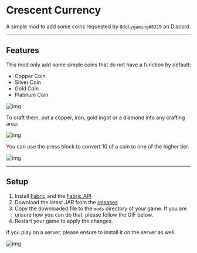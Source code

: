 # Crescent Currency
A simple mod to add some coins requested by `Oddlygaming#8319` on Discord.

---

## Features
This mod only add some simple coins that do not have a function by default:

- Copper Coin
- Silver Coin
- Gold Coin
- Platinum Coin

![img](https://i.geri.dev/xoZ6Jf.png)

To craft them, put a copper, iron, gold ingot or a diamond into any crafting area:

![img](https://i.geri.dev/3BXLrO.png)

You can use the press block to convert 10 of a coin to one of the higher tier.

![img](https://i.geri.dev/Tq108y.png)

---

## Setup
1. Install [Fabric](https://fabricmc.net/use/installer/) and the [Fabric API](https://www.curseforge.com/minecraft/mc-mods/fabric-api)
2. Download the latest JAR from the [releases](https://github.com/NotGeri/crescent-currency/releases)
3. Copy the downloaded file to the `mods` directory of your game. If you are unsure how you can do that, please follow the GIF below.
4. Restart your game to apply the changes. 

If you play on a server, please ensure to install it on the server as well.

![img](https://i.geri.dev/ibemrg.gif)